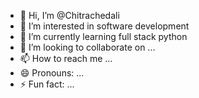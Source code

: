 - 👋 Hi, I’m @Chitrachedali
- 👀 I’m interested in software development 
- 🌱 I’m currently learning full stack python 
- 💞️ I’m looking to collaborate on ...
- 📫 How to reach me ...
- 😄 Pronouns: ...
- ⚡ Fun fact: ...

<!---
Chitrachedali/Chitrachedali is a ✨ special ✨ repository because its `README.md` (this file) appears on your GitHub profile.
You can click the Preview link to take a look at your changes.
--->
